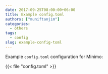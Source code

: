 ```yaml
---
date: 2017-09-25T08:00:00+06:00
title: Example config.toml
authors: ["muniftanjim"]
categories:
  - others
tags:
  - config
slug: example-config-toml
---
```

Example `config.toml` configuration for Minimo:

{{< file "config.toml" >}}
